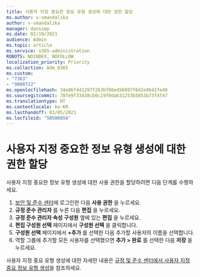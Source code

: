 ```yaml
---
title: 사용자 지정 중요한 정보 유형 생성에 대한 권한 할당
ms.author: v-smandalika
author: v-smandalika
manager: dansimp
ms.date: 02/19/2021
audience: Admin
ms.topic: article
ms.service: o365-administration
ROBOTS: NOINDEX, NOFOLLOW
localization_priority: Priority
ms.collection: Adm_O365
ms.custom:
- "7363"
- "9000722"
ms.openlocfilehash: 34e86f441297f263bf86ed56097f6d2e9642fe48
ms.sourcegitcommit: 78fe9f33438cb0c19f0dab31253b5853b73f4f47
ms.translationtype: HT
ms.contentlocale: ko-KR
ms.lasthandoff: 03/05/2021
ms.locfileid: "50500858"
---
```

# <a name="assign-permissions-for-custom-sensitive-information-type-creation"></a>사용자 지정 중요한 정보 유형 생성에 대한 권한 할당

사용자 지정 중요한 정보 유형 생성에 대한 사용 권한을 할당하려면 다음 단계를 수행하세요.

1. [보안 및 준수 센터](https://sip.protection.office.com/)에 로그인한 다음 **사용 권한** 을 누르세요.
2. **규정 준수 관리자** 를 누른 다음 **편집** 을 누르세요.
3. **규정 준수 관리자 속성** **구성원** 옆에 있는 **편집** 을 누르세요.
4. **편집 구성원 선택** 페이지에서 **구성원 선택** 을 클릭합니다.
5. **구성원 선택** 페이지에서 **+추가** 를 선택한 다음 추가할 사용자의 이름을 선택합니다.
6. 역할 그룹에 추가할 모든 사용자를 선택했으면 **추가 > 완료** 를 선택한 다음 **저장** 을 누르세요.

사용자 지정 중요 유형 생성에 대한 자세한 내용은 [규정 및 준수 센터에서 사용자 지정 중요 정보 유형 생성](https://docs.microsoft.com/microsoft-365/compliance/create-a-custom-sensitive-information-type)을 참조하세요.